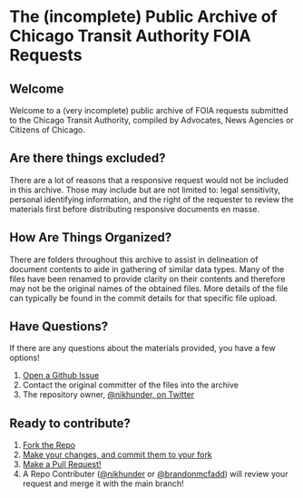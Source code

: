 # The (incomplete) Public Archive of Chicago Transit Authority FOIA Requests

## Welcome
Welcome to a (very incomplete) public archive of FOIA requests submitted to the Chicago Transit Authority, compiled by Advocates, News Agencies or Citizens of Chicago.

## Are there things excluded?
There are a lot of reasons that a responsive request would not be included in this archive. Those may include but are not limited to: legal sensitivity, personal identifying information, and the right of the requester to review the materials first before distributing responsive documents en masse.

## How Are Things Organized?
There are folders throughout this archive to assist in delineation of document contents to aide in gathering of similar data types. Many of the files have been renamed to provide clarity on their contents and therefore may not be the original names of the obtained files. More details of the file can typically be found in the commit details for that specific file upload.

## Have Questions?
If there are any questions about the materials provided, you have a few options!
1. [Open a Github Issue](https://docs.github.com/en/issues/tracking-your-work-with-issues/creating-an-issue#)
2. Contact the original committer of the files into the archive
3. The repository owner, [@nikhunder, on Twitter](https://twitter.com/nikhunder)

## Ready to contribute?
1. [Fork the Repo](https://docs.github.com/en/pull-requests/collaborating-with-pull-requests/working-with-forks/fork-a-repo)
2. [Make your changes, and commit them to your fork](https://docs.github.com/en/desktop/making-changes-in-a-branch/committing-and-reviewing-changes-to-your-project-in-github-desktop#about-commits)
3. [Make a Pull Request!](https://docs.github.com/en/pull-requests/collaborating-with-pull-requests/proposing-changes-to-your-work-with-pull-requests/creating-a-pull-request-from-a-fork)
4. A Repo Contributer ([@nikhunder](https://github.com/nikhunder) or [@brandonmcfadd](https://github.com/brandonmcfadd)) will review your request and merge it with the main branch!
